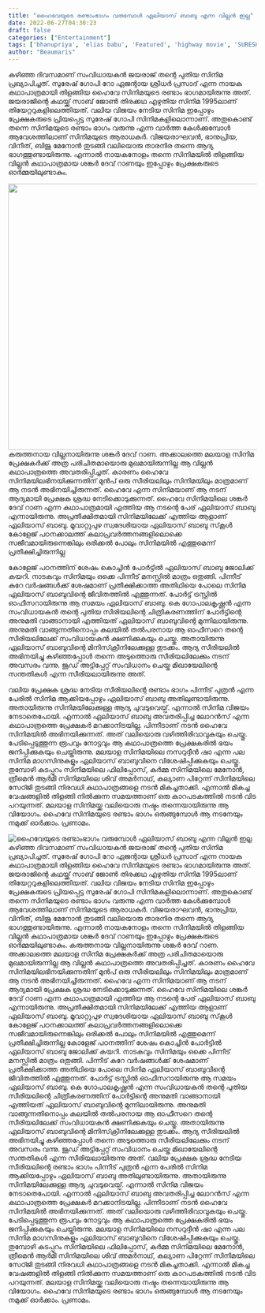 ```yaml
---
title: "ഹൈവേയുടെ രണ്ടാംഭാഗം വരുമ്പോൾ ഏലിയാസ് ബാബു എന്ന വില്ലൻ ഇല്ല"
date: 2022-06-27T04:30:23
draft: false
categories: ["Entertainment"]
tags: ['bhanupriya', 'elias babu', 'Featured', 'highway movie', 'SURESHGOPI']
author: "Beaumaris"
---
```


കഴിഞ്ഞ ദിവസമാണ് സംവിധായകന്‍ ജയരാജ് തന്റെ പുതിയ സിനിമ പ്രഖ്യാപിച്ചത്. സുരേഷ് ഗോപി റോ ഏജന്റായ ശ്രീധര്‍ പ്രസാദ് എന്ന നായക കഥാപാത്രമായി തിളങ്ങിയ ഹൈവേ സിനിമയുടെ രണ്ടാം ഭാഗമായിരുന്നു അത്. ജയരാജിന്റെ കഥയ്ക്ക് സാബ് ജോണ്‍ തിരക്കഥ എഴുതിയ സിനിമ 1995ലാണ് തിയേറ്ററുകളിലെത്തിയത്. വലിയ വിജയം നേടിയ സിനിമ ഇപ്പോഴും പ്രേക്ഷകരുടെ പ്രിയപ്പെട്ട സുരേഷ് ഗോപി സിനിമകളിലൊന്നാണ്. അതുകൊണ്ട് തന്നെ സിനിമയുടെ രണ്ടാം ഭാഗം വരുന്നു എന്ന വാര്‍ത്ത കേള്‍ക്കുമ്പോള്‍ ആവേശത്തിലാണ് സിനിമയുടെ ആരാധകര്‍. വിജയരാഘവന്‍, ഭാനുപ്രിയ, വിനീത്, ബിജു മേനോന്‍ തുടങ്ങി വലിയൊരു താരനിര തന്നെ ആദ്യ ഭാഗത്തുണ്ടായിരുന്നു. എന്നാല്‍ നായകനോളം തന്നെ സിനിമയില്‍ തിളങ്ങിയ വില്ലന്‍ കഥാപാത്രമായ ശങ്കര്‍ ദേവ് റാണയും ഇപ്പോഴും പ്രേക്ഷകരുടെ ഓര്‍മ്മയിലുണ്ടാകും.

<img class="size-full wp-image-340832 aligncenter" src="https://cdn.boolokam.com/articles/2022/06/mttmtmmt.jpg" alt="" width="960" height="540" />കരുത്തനായ വില്ലനായിരുന്നു ശങ്കര്‍ ദേവ് റാണ. അക്കാലത്തെ മലയാള സിനിമ പ്രേക്ഷകര്‍ക്ക് അത്ര പരിചിതമായൊരു മുഖമായിരുന്നില്ല ആ വില്ലന്‍ കഥാപാത്രത്തെ അവതരിപ്പിച്ചത്. കാരണം ഹൈവേ സിനിമയിലഭിനയിക്കുന്നതിന് മുന്‍പ് ഒരു സീരിയലിലും സിനിമയിലും മാത്രമാണ് ആ നടന്‍ അഭിനയിച്ചിരുന്നത്. ഹൈവേ എന്ന സിനിമയാണ് ആ നടന് ആദ്യമായി പ്രേക്ഷക ശ്രദ്ധ നേടിക്കൊടുക്കുന്നത്. ഹൈവേ സിനിമയിലെ ശങ്കര്‍ ദേവ് റാണ എന്ന കഥാപാത്രമായി എത്തിയ ആ നടന്റെ പേര് ഏലിയാസ് ബാബു എന്നായിരുന്നു. അപ്രതീക്ഷിതമായി സിനിമയിലേക്ക് എത്തിയ ആളാണ് ഏലിയാസ് ബാബു. മൂവാറ്റുപുഴ സ്വദേശിയായ ഏലിയാസ് ബാബു സ്‌കൂള്‍ കോളേജ് പഠനക്കാലത്ത് കലാപ്രവര്‍ത്തനങ്ങളിലൊക്കെ സജീവമായിരുന്നെങ്കിലും ഒരിക്കല്‍ പോലും സിനിമയില്‍ എത്തുമെന്ന് പ്രതീക്ഷിച്ചിരുന്നില്ല

കോളേജ് പഠനത്തിന് ശേഷം കൊച്ചിന്‍ പോര്‍ട്ടില്‍ ഏലിയാസ് ബാബു ജോലിക്ക് കയറി. നാടകവും സിനിമയും ഒക്കെ പിന്നീട് മനസ്സില്‍ മാത്രം ഒതുങ്ങി. പിന്നീട് കുറേ വര്‍ഷങ്ങള്‍ക്ക് ശേഷമാണ് പ്രതീക്ഷിക്കാത്ത അതിഥിയെ പോലെ സിനിമ ഏലിയാസ് ബാബുവിന്റെ ജീവിതത്തില്‍ എത്തുന്നത്. പോര്‍ട്ട് ട്രസ്റ്റില്‍ ഓഫീസറായിരുന്നു ആ സമയം ഏലിയാസ് ബാബു. കെ ഗോപാലകൃഷ്ണന്‍ എന്ന സംവിധായകന്‍ തന്റെ പുതിയ സീരിയലിന്റെ ചിത്രീകരണത്തിന് പോര്‍ട്ടിന്റെ അനുമതി വാങ്ങാനായി എത്തിയത് ഏലിയാസ് ബാബുവിന്റെ മുന്നിലായിരുന്നു. അനുമതി വാങ്ങുന്നതിനൊപ്പം കലയില്‍ തല്‍പരനായ ആ ഓഫീസറെ തന്റെ സീരിയലിലേക്ക് സംവിധായകന്‍ ക്ഷണിക്കുകയും ചെയ്തു. അതായിരുന്നു ഏലിയാസ് ബാബുവിന്റെ മിനിസ്‌ക്രീനിലേക്കുള്ള തുടക്കം. ആദ്യ സീരിയലില്‍ അഭിനയിച്ചു കഴിഞ്ഞപ്പോള്‍ തന്നെ അടുത്തൊരു സീരിയലിലേക്കും നടന് അവസരം വന്നു. ജൂഡ് അട്ടിപ്പേറ്റ് സംവിധാനം ചെയ്ത മിഖായേലിന്റെ സന്തതികള്‍ എന്ന സീരിയലായിരുന്നു അത്.

വലിയ പ്രേക്ഷക ശ്രദ്ധ നേടിയ സീരിയലിന്റെ രണ്ടാം ഭാഗം പിന്നീട് പുത്രന്‍ എന്ന പേരില്‍ സിനിമ ആക്കിയപ്പോഴും ഏലിയാസ് ബാബു അതിലുണ്ടായിരുന്നു. അതായിരുന്നു സിനിമയിലേക്കുള്ള ആദ്യ ചുവടുവെയ്പ്. എന്നാല്‍ സിനിമ വിജയം നേടാതെപോയി. എന്നാല്‍ ഏലിയാസ് ബാബു അവതരിപ്പിച്ച ലോറന്‍സ് എന്ന കഥാപാത്രത്തെ പ്രേക്ഷകര്‍ മറക്കാനിടയില്ല. പിന്നീടാണ് നടന്‍ ഹൈവേ സിനിമയില്‍ അഭിനയിക്കുന്നത്. അത് വലിയൊരു വഴിത്തിരിവാവുകയും ചെയ്തു. പേടിപ്പെടുത്തുന്ന രൂപവും നോട്ടവും ആ കഥാപാത്രത്തെ പ്രേക്ഷകരില്‍ ഭയം ജനിപ്പിക്കുകയും ചെയ്തിരുന്നു. മലയാള സിനിമയിലെ നസറുദ്ദീന്‍ ഷാ എന്ന പല സിനിമ മാഗസിനുകളും ഏലിയാസ് ബാബുവിനെ വിശേഷിപ്പിക്കുകയും ചെയ്തു. തുമ്പോഴി കടപ്പുറം സിനിമയിലെ ഫിലിപ്പോസ്, കര്‍മ്മ സിനിമയിലെ മേനോന്‍, ത്രീമെന്‍ ആര്‍മി സിനിമയിലെ ശിവ് അമര്‍നാഥ്, കല്യാണ പിറ്റേന്ന് സിനിമയിലെ സേഠ്ജി തുടങ്ങി നിരവധി കഥാപാത്രങ്ങളെ നടന്‍ മികച്ചതാക്കി. എന്നാല്‍ മികച്ച വേഷങ്ങളില്‍ തിളങ്ങി നില്‍ക്കുന്ന സമയത്താണ് ഒരു കാറപടകത്തില്‍ നടന്‍ വിട പറയുന്നത്. മലയാള സിനിമയ്ക്ക വലിയൊരു നഷ്ടം തന്നെയായിരുന്നു ആ വിയോഗം. ഹൈവേ സിനിമയുടെ രണ്ടാം ഭാഗം ഒരുങ്ങുമ്പോള്‍ ആ നടനേയും നമുക്ക് ഓര്‍ക്കാം. പ്രണാമം.


![ഹൈവേയുടെ രണ്ടാംഭാഗം വരുമ്പോൾ ഏലിയാസ് ബാബു എന്ന വില്ലൻ ഇല്ല](https://cdn.boolokam.com/articles/2022/06/mttmtmmt.jpg)കഴിഞ്ഞ ദിവസമാണ് സംവിധായകന്‍ ജയരാജ് തന്റെ പുതിയ സിനിമ പ്രഖ്യാപിച്ചത്. സുരേഷ് ഗോപി റോ ഏജന്റായ ശ്രീധര്‍ പ്രസാദ് എന്ന നായക കഥാപാത്രമായി തിളങ്ങിയ ഹൈവേ സിനിമയുടെ രണ്ടാം ഭാഗമായിരുന്നു അത്. ജയരാജിന്റെ കഥയ്ക്ക് സാബ് ജോണ്‍ തിരക്കഥ എഴുതിയ സിനിമ 1995ലാണ് തിയേറ്ററുകളിലെത്തിയത്. വലിയ വിജയം നേടിയ സിനിമ ഇപ്പോഴും പ്രേക്ഷകരുടെ പ്രിയപ്പെട്ട സുരേഷ് ഗോപി സിനിമകളിലൊന്നാണ്. അതുകൊണ്ട് തന്നെ സിനിമയുടെ രണ്ടാം ഭാഗം വരുന്നു എന്ന വാര്‍ത്ത കേള്‍ക്കുമ്പോള്‍ ആവേശത്തിലാണ് സിനിമയുടെ ആരാധകര്‍. വിജയരാഘവന്‍, ഭാനുപ്രിയ, വിനീത്, ബിജു മേനോന്‍ തുടങ്ങി വലിയൊരു താരനിര തന്നെ ആദ്യ ഭാഗത്തുണ്ടായിരുന്നു. എന്നാല്‍ നായകനോളം തന്നെ സിനിമയില്‍ തിളങ്ങിയ വില്ലന്‍ കഥാപാത്രമായ ശങ്കര്‍ ദേവ് റാണയും ഇപ്പോഴും പ്രേക്ഷകരുടെ ഓര്‍മ്മയിലുണ്ടാകും. കരുത്തനായ വില്ലനായിരുന്നു ശങ്കര്‍ ദേവ് റാണ. അക്കാലത്തെ മലയാള സിനിമ പ്രേക്ഷകര്‍ക്ക് അത്ര പരിചിതമായൊരു മുഖമായിരുന്നില്ല ആ വില്ലന്‍ കഥാപാത്രത്തെ അവതരിപ്പിച്ചത്. കാരണം ഹൈവേ സിനിമയിലഭിനയിക്കുന്നതിന് മുന്‍പ് ഒരു സീരിയലിലും സിനിമയിലും മാത്രമാണ് ആ നടന്‍ അഭിനയിച്ചിരുന്നത്. ഹൈവേ എന്ന സിനിമയാണ് ആ നടന് ആദ്യമായി പ്രേക്ഷക ശ്രദ്ധ നേടിക്കൊടുക്കുന്നത്. ഹൈവേ സിനിമയിലെ ശങ്കര്‍ ദേവ് റാണ എന്ന കഥാപാത്രമായി എത്തിയ ആ നടന്റെ പേര് ഏലിയാസ് ബാബു എന്നായിരുന്നു. അപ്രതീക്ഷിതമായി സിനിമയിലേക്ക് എത്തിയ ആളാണ് ഏലിയാസ് ബാബു. മൂവാറ്റുപുഴ സ്വദേശിയായ ഏലിയാസ് ബാബു സ്‌കൂള്‍ കോളേജ് പഠനക്കാലത്ത് കലാപ്രവര്‍ത്തനങ്ങളിലൊക്കെ സജീവമായിരുന്നെങ്കിലും ഒരിക്കല്‍ പോലും സിനിമയില്‍ എത്തുമെന്ന് പ്രതീക്ഷിച്ചിരുന്നില്ല കോളേജ് പഠനത്തിന് ശേഷം കൊച്ചിന്‍ പോര്‍ട്ടില്‍ ഏലിയാസ് ബാബു ജോലിക്ക് കയറി. നാടകവും സിനിമയും ഒക്കെ പിന്നീട് മനസ്സില്‍ മാത്രം ഒതുങ്ങി. പിന്നീട് കുറേ വര്‍ഷങ്ങള്‍ക്ക് ശേഷമാണ് പ്രതീക്ഷിക്കാത്ത അതിഥിയെ പോലെ സിനിമ ഏലിയാസ് ബാബുവിന്റെ ജീവിതത്തില്‍ എത്തുന്നത്. പോര്‍ട്ട് ട്രസ്റ്റില്‍ ഓഫീസറായിരുന്നു ആ സമയം ഏലിയാസ് ബാബു. കെ ഗോപാലകൃഷ്ണന്‍ എന്ന സംവിധായകന്‍ തന്റെ പുതിയ സീരിയലിന്റെ ചിത്രീകരണത്തിന് പോര്‍ട്ടിന്റെ അനുമതി വാങ്ങാനായി എത്തിയത് ഏലിയാസ് ബാബുവിന്റെ മുന്നിലായിരുന്നു. അനുമതി വാങ്ങുന്നതിനൊപ്പം കലയില്‍ തല്‍പരനായ ആ ഓഫീസറെ തന്റെ സീരിയലിലേക്ക് സംവിധായകന്‍ ക്ഷണിക്കുകയും ചെയ്തു. അതായിരുന്നു ഏലിയാസ് ബാബുവിന്റെ മിനിസ്‌ക്രീനിലേക്കുള്ള തുടക്കം. ആദ്യ സീരിയലില്‍ അഭിനയിച്ചു കഴിഞ്ഞപ്പോള്‍ തന്നെ അടുത്തൊരു സീരിയലിലേക്കും നടന് അവസരം വന്നു. ജൂഡ് അട്ടിപ്പേറ്റ് സംവിധാനം ചെയ്ത മിഖായേലിന്റെ സന്തതികള്‍ എന്ന സീരിയലായിരുന്നു അത്. വലിയ പ്രേക്ഷക ശ്രദ്ധ നേടിയ സീരിയലിന്റെ രണ്ടാം ഭാഗം പിന്നീട് പുത്രന്‍ എന്ന പേരില്‍ സിനിമ ആക്കിയപ്പോഴും ഏലിയാസ് ബാബു അതിലുണ്ടായിരുന്നു. അതായിരുന്നു സിനിമയിലേക്കുള്ള ആദ്യ ചുവടുവെയ്പ്. എന്നാല്‍ സിനിമ വിജയം നേടാതെപോയി. എന്നാല്‍ ഏലിയാസ് ബാബു അവതരിപ്പിച്ച ലോറന്‍സ് എന്ന കഥാപാത്രത്തെ പ്രേക്ഷകര്‍ മറക്കാനിടയില്ല. പിന്നീടാണ് നടന്‍ ഹൈവേ സിനിമയില്‍ അഭിനയിക്കുന്നത്. അത് വലിയൊരു വഴിത്തിരിവാവുകയും ചെയ്തു. പേടിപ്പെടുത്തുന്ന രൂപവും നോട്ടവും ആ കഥാപാത്രത്തെ പ്രേക്ഷകരില്‍ ഭയം ജനിപ്പിക്കുകയും ചെയ്തിരുന്നു. മലയാള സിനിമയിലെ നസറുദ്ദീന്‍ ഷാ എന്ന പല സിനിമ മാഗസിനുകളും ഏലിയാസ് ബാബുവിനെ വിശേഷിപ്പിക്കുകയും ചെയ്തു. തുമ്പോഴി കടപ്പുറം സിനിമയിലെ ഫിലിപ്പോസ്, കര്‍മ്മ സിനിമയിലെ മേനോന്‍, ത്രീമെന്‍ ആര്‍മി സിനിമയിലെ ശിവ് അമര്‍നാഥ്, കല്യാണ പിറ്റേന്ന് സിനിമയിലെ സേഠ്ജി തുടങ്ങി നിരവധി കഥാപാത്രങ്ങളെ നടന്‍ മികച്ചതാക്കി. എന്നാല്‍ മികച്ച വേഷങ്ങളില്‍ തിളങ്ങി നില്‍ക്കുന്ന സമയത്താണ് ഒരു കാറപടകത്തില്‍ നടന്‍ വിട പറയുന്നത്. മലയാള സിനിമയ്ക്ക വലിയൊരു നഷ്ടം തന്നെയായിരുന്നു ആ വിയോഗം. ഹൈവേ സിനിമയുടെ രണ്ടാം ഭാഗം ഒരുങ്ങുമ്പോള്‍ ആ നടനേയും നമുക്ക് ഓര്‍ക്കാം. പ്രണാമം.
